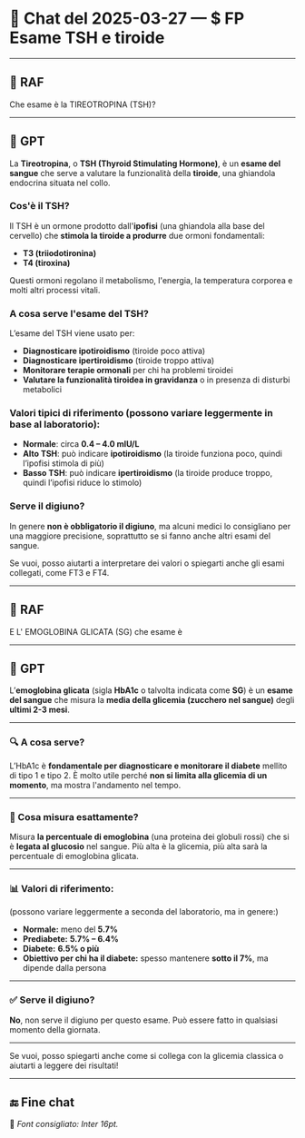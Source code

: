 # 📅 Chat del 2025-03-27 — $ FP Esame TSH e tiroide

---

## 👤 **RAF**

Che esame è la TIREOTROPINA (TSH)?

---

## 🤖 **GPT**

La **Tireotropina**, o **TSH (Thyroid Stimulating Hormone)**, è un **esame del sangue** che serve a valutare la funzionalità della **tiroide**, una ghiandola endocrina situata nel collo.

### Cos'è il TSH?
Il TSH è un ormone prodotto dall'**ipofisi** (una ghiandola alla base del cervello) che **stimola la tiroide a produrre** due ormoni fondamentali:
- **T3 (triiodotironina)**
- **T4 (tiroxina)**

Questi ormoni regolano il metabolismo, l'energia, la temperatura corporea e molti altri processi vitali.

### A cosa serve l'esame del TSH?
L’esame del TSH viene usato per:
- **Diagnosticare ipotiroidismo** (tiroide poco attiva)
- **Diagnosticare ipertiroidismo** (tiroide troppo attiva)
- **Monitorare terapie ormonali** per chi ha problemi tiroidei
- **Valutare la funzionalità tiroidea in gravidanza** o in presenza di disturbi metabolici

### Valori tipici di riferimento (possono variare leggermente in base al laboratorio):
- **Normale**: circa **0.4 – 4.0 mIU/L**
- **Alto TSH**: può indicare **ipotiroidismo** (la tiroide funziona poco, quindi l’ipofisi stimola di più)
- **Basso TSH**: può indicare **ipertiroidismo** (la tiroide produce troppo, quindi l’ipofisi riduce lo stimolo)

### Serve il digiuno?
In genere **non è obbligatorio il digiuno**, ma alcuni medici lo consigliano per una maggiore precisione, soprattutto se si fanno anche altri esami del sangue.

Se vuoi, posso aiutarti a interpretare dei valori o spiegarti anche gli esami collegati, come FT3 e FT4.

---

## 👤 **RAF**

E L' EMOGLOBINA GLICATA (SG) che esame è

---

## 🤖 **GPT**

L’**emoglobina glicata** (sigla **HbA1c** o talvolta indicata come **SG**) è un **esame del sangue** che misura la **media della glicemia (zucchero nel sangue)** degli **ultimi 2-3 mesi**.

---

### 🔍 A cosa serve?
L’HbA1c è **fondamentale per diagnosticare e monitorare il diabete** mellito di tipo 1 e tipo 2. È molto utile perché **non si limita alla glicemia di un momento**, ma mostra l'andamento nel tempo.

---

### 🧪 Cosa misura esattamente?
Misura **la percentuale di emoglobina** (una proteina dei globuli rossi) che si è **legata al glucosio** nel sangue. Più alta è la glicemia, più alta sarà la percentuale di emoglobina glicata.

---

### 📊 Valori di riferimento:
(possono variare leggermente a seconda del laboratorio, ma in genere:)

- **Normale:** meno del **5.7%**
- **Prediabete:** **5.7% – 6.4%**
- **Diabete:** **6.5% o più**
- **Obiettivo per chi ha il diabete:** spesso mantenere **sotto il 7%**, ma dipende dalla persona

---

### ✅ Serve il digiuno?
**No**, non serve il digiuno per questo esame. Può essere fatto in qualsiasi momento della giornata.

---

Se vuoi, posso spiegarti anche come si collega con la glicemia classica o aiutarti a leggere dei risultati!

---

## 🔚 Fine chat

📌 *Font consigliato: Inter 16pt.*
